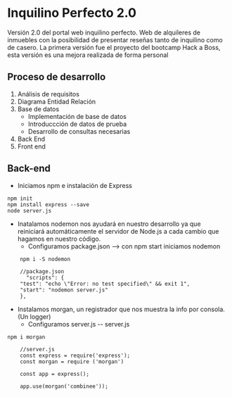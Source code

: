 # Inquilino Perfecto 2.0

Versión 2.0 del portal web inquilino perfecto.
Web de alquileres de inmuebles con la posibilidad de presentar reseñas tanto de inquilino como de casero.
La primera versión fue el proyecto del bootcamp Hack  a Boss, esta versión es una mejora realizada de forma personal

## Proceso de desarrollo

1. Análisis de requisitos
2. Diagrama Entidad Relación
3. Base de datos
    - Implementación de base de datos
    - Introduccción de datos de prueba
    - Desarrollo de consultas necesarias
4. Back End
5. Front end


## Back-end
* Iniciamos npm e instalación de Express

```
npm init
npm install express --save
node server.js
```

* Inatalamos nodemon nos ayudará en nuestro desarrollo ya que reiniciará automáticamente el servidor de Node.js a cada cambio que hagamos en nuestro código.
    * Configuramos package.json -->  con npm start iniciamos nodemon
```
    npm i -S nodemon
```

    
```
    //package.json
      "scripts": {
    "test": "echo \"Error: no test specified\" && exit 1",
    "start": "nodemon server.js"
    },
```

* Instalamos morgan, un registrador que nos muestra la info por consola. (Un logger)
    * Configuramos server.js  -- server.js 
```
npm i morgan
```
 

```
    //server.js
    const express = require('express');
    const morgan = require ('morgan')

    const app = express();

    app.use(morgan('combinee'));
```
